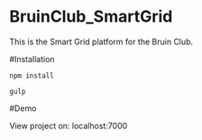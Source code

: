 # BruinClub_SmartGrid

This is the Smart Grid platform for the Bruin Club. 

#Installation

```
npm install
```
```
gulp
```
#Demo

View project on: localhost:7000
